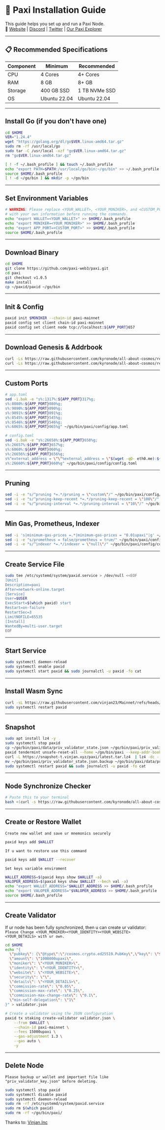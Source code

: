 # 🚀 Paxi Installation Guide

This guide helps you set up and run a Paxi Node.  
🔗 [Website](https://paxinet.io/) | [Discord](https://discord.gg/rA9Xzs69tx) | [Twitter](https://x.com/paxiweb3) | [Our Paxi Explorer](https://explorer.kyronode.xyz/paxi)


---

## 📋 Recommended Specifications

| Component | Minimum | Recommended |
|-----------|----------|-------------|
| CPU       | 4 Cores  | 4+ Cores    |
| RAM       | 8 GB     | 8+ GB       |
| Storage   | 400 GB SSD | 1 TB NVMe SSD |
| OS        | Ubuntu 22.04 | Ubuntu 22.04 |

---

## Install Go (if you don't have one)
```bash
cd $HOME
VER="1.24.4"
wget "https://golang.org/dl/go$VER.linux-amd64.tar.gz"
sudo rm -rf /usr/local/go
sudo tar -C /usr/local -xzf "go$VER.linux-amd64.tar.gz"
rm "go$VER.linux-amd64.tar.gz"

[ ! -f ~/.bash_profile ] && touch ~/.bash_profile
echo "export PATH=$PATH:/usr/local/go/bin:~/go/bin" >> ~/.bash_profile
source $HOME/.bash_profile
[ ! -d ~/go/bin ] && mkdir -p ~/go/bin
```

---

## Set Environment Variables
```bash
# WARNING: Please replace <YOUR_WALLET>, <YOUR_MONIKER>, and <CUSTOM_PORT> e.g 56,43,75
# with your own information before running the commands.
echo "export WALLET=<YOUR_WALLET>" >> $HOME/.bash_profile
echo "export MONIKER=<YOUR_MONIKER>" >> $HOME/.bash_profile
echo "export APP_PORT=<CUSTOM_PORT>" >> $HOME/.bash_profile
source $HOME/.bash_profile
```

---

## Download Binary
```bash
cd $HOME
git clone https://github.com/paxi-web3/paxi.git
cd paxi
git checkout v1.0.5
make install
cp ~/paxid/paxid ~/go/bin
```

---

## Init & Config
```bash
paxid init $MONIKER --chain-id paxi-mainnet
paxid config set client chain-id paxi-mainnet
paxid config set client node tcp://localhost:${APP_PORT}657
```

---

## Download Genesis & Addrbook
```bash
curl -Ls https://raw.githubusercontent.com/kyronode/all-about-cosmos/refs/heads/main/Mainnet/Paxi/genesis.json > ~/go/bin/paxi/config/genesis.json
curl -Ls https://raw.githubusercontent.com/kyronode/all-about-cosmos/refs/heads/main/Mainnet/Paxi/addrbook.json > ~/go/bin/paxi/config/addrbook.json
```

---

## Custom Ports
```bash
# app.toml
sed -i.bak -e "s%:1317%:${APP_PORT}317%g;
s%:8080%:${APP_PORT}080%g;
s%:9090%:${APP_PORT}090%g;
s%:9091%:${APP_PORT}091%g;
s%:8545%:${APP_PORT}545%g;
s%:8546%:${APP_PORT}546%g;
s%:6065%:${APP_PORT}065%g" ~/go/bin/paxi/config/app.toml

# config.toml
sed -i.bak -e "s%:26658%:${APP_PORT}658%g;
s%:26657%:${APP_PORT}657%g;
s%:6060%:${APP_PORT}060%g;
s%:26656%:${APP_PORT}656%g;
s%^external_address = \"\"%external_address = \"$(wget -qO- eth0.me):${APP_PORT}656\"%;
s%:26660%:${APP_PORT}660%g" ~/go/bin/paxi/config/config.toml
```

---

## Pruning
```bash
sed -i -e "s/^pruning *=.*/pruning = \"custom\"/" ~/go/bin/paxi/config/app.toml 
sed -i -e "s/^pruning-keep-recent *=.*/pruning-keep-recent = \"100\"/" ~/go/bin/paxi/config/app.toml
sed -i -e "s/^pruning-interval *=.*/pruning-interval = \"10\"/" ~/go/bin/paxi/config/app.toml
```

---

## Min Gas, Prometheus, Indexer
```bash
sed -i 's|minimum-gas-prices =.*|minimum-gas-prices = "0.01upaxi"|g' ~/go/bin/paxi/config/app.toml
sed -i -e "s/prometheus = false/prometheus = true/" ~/go/bin/paxi/config/config.toml
sed -i -e "s/^indexer *=.*/indexer = \"null\"/" ~/go/bin/paxi/config/config.toml
```

---

## Create Service File
```bash
sudo tee /etc/systemd/system/paxid.service > /dev/null <<EOF
[Unit]
Description=paxi
After=network-online.target
[Service]
User=$USER
ExecStart=$(which paxid) start
Restart=on-failure
RestartSec=3
LimitNOFILE=65535
[Install]
WantedBy=multi-user.target
EOF
```

---

## Start Service
```bash
sudo systemctl daemon-reload
sudo systemctl enable paxid
sudo systemctl start paxid && sudo journalctl -u paxid -fo cat
```

---

## Install Wasm Sync
```bash
curl -sL https://raw.githubusercontent.com/vinjan23/Mainnet/refs/heads/main/Paxi/wasm |bash
sudo systemctl restart paxid
```

---

## Snapshot
```bash
sudo apt install lz4 -y
sudo systemctl stop paxid
cp ~/go/bin/paxi/data/priv_validator_state.json ~/go/bin/paxi/priv_validator_state.json.backup
paxid tendermint unsafe-reset-all --home ~/go/bin/paxi --keep-addr-book
curl -L https://snapshot-t.vinjan.xyz/paxi/latest.tar.lz4  | lz4 -dc - | tar -xf - -C ~/go/bin/paxi
mv ~/go/bin/paxi/priv_validator_state.json.backup ~/go/bin/paxi/data/priv_validator_state.json
sudo systemctl restart paxid && sudo journalctl -u paxid -fo cat
```

---

## Node Synchronize Checker
```bash
# Paste this to your terminal
bash <(curl -s https://raw.githubusercontent.com/kyronode/all-about-cosmos/refs/heads/main/Mainnet/Paxi/paxi-sync.sh)
```

---

## Create or Restore Wallet
`Create new wallet and save ur mnemonics securely`
```bash
paxid keys add $WALLET
```
`If u want to restore use this command`
```bash
paxid keys add $WALLET --recover
```
`Set keys variable enviroment`
```bash
WALLET_ADDRESS=$(paxid keys show $WALLET -a)
VALOPER_ADDRESS=$(paxid keys show $WALLET --bech val -a)
echo "export WALLET_ADDRESS="$WALLET_ADDRESS >> $HOME/.bash_profile
echo "export VALOPER_ADDRESS="$VALOPER_ADDRESS >> $HOME/.bash_profile
source $HOME/.bash_profile
```

---

## Create Validator
If ur node has been fully synchronized, then u can create ur validator:
`Please Change <YOUR_MONIKER><YOUR_IDENTITY><YOUR_WEBSITE><YOUR_DETAILS> with ur own.`
```bash
cd $HOME
echo "{
  \"pubkey\": {\"@type\":\"/cosmos.crypto.ed25519.PubKey\",\"key\": \"$(paxid tendermint show-validator | grep -Po '\"key\":\s*\"\K[^\"]*')\"},
  \"amount\": \"1000000upaxi\",
  \"moniker\": \"<YOUR_MONIKER>\",
  \"identity\": \"<YOUR_IDENTITY>\",
  \"website\": \"<YOUR_WEBSITE>\",
  \"security\": \"\",
  \"details\": \"<YOUR_DETAILS>\",
  \"commission-rate\": \"0.05\",
  \"commission-max-rate\": \"0.25\",
  \"commission-max-change-rate\": \"0.1\",
  \"min-self-delegation\": \"1\"
}" > validator.json

# Create a validator using the JSON configuration
paxid tx staking create-validator validator.json \
    --from $WALLET \
    --chain-id paxi-mainnet \
    --fees 15000upaxi \
    --gas-adjustment 1.3 \
    --gas auto \
    -y
```

---

## Delete Node
`Please backup ur wallet and important file like "priv_validator_key.json" before deleting.` 
```bash
sudo systemctl stop paxid
sudo systemctl disable paxid
sudo systemctl daemon-reload
sudo rm -rf /etc/systemd/system/paxid.service
sudo rm $(which paxid)
sudo rm -rf ~/go/bin/paxi/
```


Thanks to: [Vinjan.Inc](https://service.vinjan.xyz)
